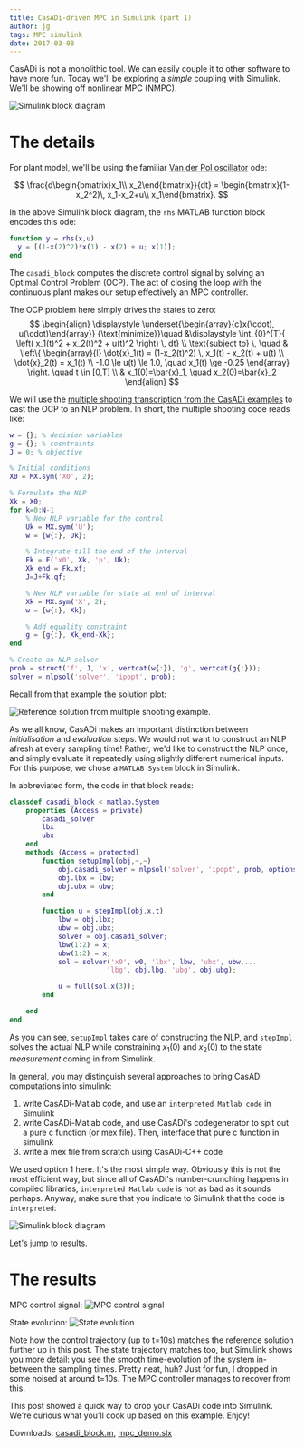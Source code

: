 ```yaml
---
title: CasADi-driven MPC in Simulink (part 1)
author: jg
tags: MPC simulink
date: 2017-03-08
---
```


CasADi is not a monolithic tool. We can easily couple it to other software to have more fun.
Today we'll be exploring a _simple_ coupling with Simulink. We'll be showing off nonlinear MPC (NMPC).

<!--more-->

![Simulink block diagram](simulink_block.png)

# The details

For plant model, we'll be using the familiar [Van der Pol oscillator](https://en.wikipedia.org/wiki/Van_der_Pol_oscillator) ode:

$$
\frac{d\begin{bmatrix}x_1\\ x_2\end{bmatrix}}{dt} = \begin{bmatrix}(1-x_2^2)\, x_1-x_2+u\\ x_1\end{bmatrix}.
$$

In the above Simulink block diagram, the `rhs` MATLAB function block encodes this ode:
```matlab
function y = rhs(x,u)
  y = [(1-x(2)^2)*x(1) - x(2) + u; x(1)];
end
```

The `casadi_block` computes the discrete control signal by solving an Optimal Control Problem (OCP).
The act of closing the loop with the continuous plant makes our setup effectively an MPC controller.

The OCP problem here simply drives the states to zero:
$$
\begin{align}
  \displaystyle \underset{\begin{array}{c}x(\cdot), u(\cdot)\end{array}}
  {\text{minimize}}\quad &\displaystyle \int_{0}^{T}{ \left( x_1(t)^2 + x_2(t)^2 + u(t)^2 \right) \, dt} \\
  \text{subject to} \, \quad
  & \left\{
  \begin{array}{l}
    \dot{x}_1(t) = (1-x_2(t)^2) \, x_1(t) - x_2(t) + u(t) \\
    \dot{x}_2(t) = x_1(t) \\
    -1.0 \le u(t) \le 1.0, \quad x_1(t) \ge -0.25
  \end{array}
  \right. \quad  t \in [0,T] \\
  & x_1(0)=\bar{x}_1, \quad x_2(0)=\bar{x}_2
\end{align}
$$

We will use the [multiple shooting transcription from the CasADi examples](https://github.com/casadi/casadi/blob/3.1.0/docs/examples/matlab/direct_multiple_shooting.m) to cast the OCP to an NLP problem. In short, the multiple shooting code reads like:
```matlab
w = {}; % decision variables
g = {}; % cosntraints
J = 0; % objective

% Initial conditions
X0 = MX.sym('X0', 2);

% Formulate the NLP
Xk = X0;
for k=0:N-1
    % New NLP variable for the control
    Uk = MX.sym('U');
    w = {w{:}, Uk};

    % Integrate till the end of the interval
    Fk = F('x0', Xk, 'p', Uk);
    Xk_end = Fk.xf;
    J=J+Fk.qf;

    % New NLP variable for state at end of interval
    Xk = MX.sym('X', 2);
    w = {w{:}, Xk};

    % Add equality constraint
    g = {g{:}, Xk_end-Xk};
end

% Create an NLP solver
prob = struct('f', J, 'x', vertcat(w{:}), 'g', vertcat(g{:}));
solver = nlpsol('solver', 'ipopt', prob);
```

Recall from that example the solution plot:

![Reference solution from multiple shooting example](reference.png).

As we all know, CasADi makes an important distinction between _initialisation_ and _evaluation_ steps.
We would not want to construct an NLP afresh at every sampling time!
Rather, we'd like to construct the NLP once, and simply evaluate it repeatedly using slightly different numerical inputs.
For this purpose, we chose a `MATLAB System` block in Simulink.

In abbreviated form, the code in that block reads:
```matlab
classdef casadi_block < matlab.System
    properties (Access = private)
        casadi_solver
        lbx
        ubx
    end
    methods (Access = protected)
        function setupImpl(obj,~,~)
            obj.casadi_solver = nlpsol('solver', 'ipopt', prob, options);
            obj.lbx = lbw;
            obj.ubx = ubw;
        end

        function u = stepImpl(obj,x,t)
            lbw = obj.lbx;
            ubw = obj.ubx;
            solver = obj.casadi_solver;
            lbw(1:2) = x;
            ubw(1:2) = x;
            sol = solver('x0', w0, 'lbx', lbw, 'ubx', ubw,...
                        'lbg', obj.lbg, 'ubg', obj.ubg);

            u = full(sol.x(3));
        end

    end
end
```

As you can see, `setupImpl` takes care of constructing the NLP, and `stepImpl` solves the actual NLP while constraining $x_1(0)$ and $x_2(0)$ to the state _measurement_ coming in from Simulink.


In general, you may distinguish several approaches to bring CasADi computations into simulink:
 1. write CasADi-Matlab code, and use an `interpreted Matlab code` in Simulink
 2. write CasADi-Matlab code, and use CasADi's codegenerator to spit out a pure c function (or mex file). Then, interface that pure c function in simulink
 3. write a mex file from scratch using CasADi-C++ code

We used option 1 here. It's the most simple way. Obviously this is not the most efficient way,
but since all of CasADi's number-crunching happens in compiled libraries, `interpreted Matlab code` is not as bad as it sounds perhaps.
Anyway, make sure that you indicate to Simulink that the code is `interpreted`:

![Simulink block diagram](interpreted.png)

Let's jump to results.

# The results
MPC control signal:
![MPC control signal](simulink_control.png)

State evolution:
![State evolution](simulink_state.png)

Note how the control trajectory (up to t=10s) matches the reference solution further up in this post.
The state trajectory matches too, but Simulink shows you more detail: you see the smooth time-evolution of the system in-between the sampling times.
Pretty neat, huh?
Just for fun, I dropped in some noised at around t=10s. The MPC controller manages to recover from this.

This post showed a quick way to drop your CasADi code into Simulink.
We're curious what you'll cook up based on this example. Enjoy!

Downloads: [casadi_block.m](casadi_block.m), [mpc_demo.slx](mpc_demo.slx)
